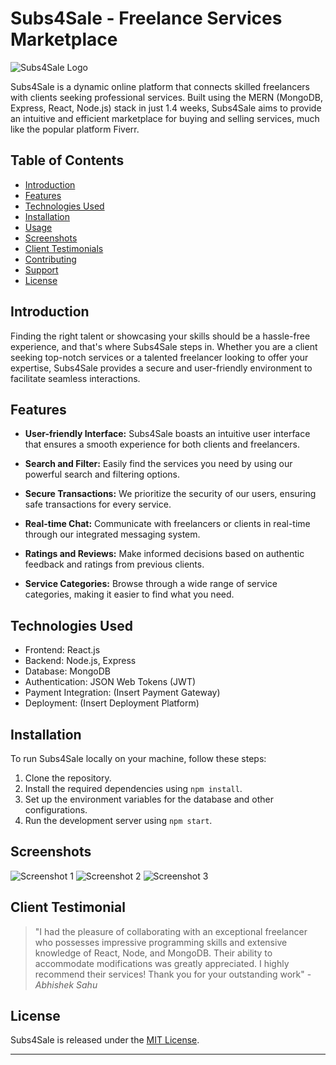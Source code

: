 # Subs4Sale - Freelance Services Marketplace

![Subs4Sale Logo](https://res.cloudinary.com/dvvzlzude/image/upload/v1689665293/Frame_10_pfsavc.png)

Subs4Sale is a dynamic online platform that connects skilled freelancers with clients seeking professional services. Built using the MERN (MongoDB, Express, React, Node.js) stack in just 1.4 weeks, Subs4Sale aims to provide an intuitive and efficient marketplace for buying and selling services, much like the popular platform Fiverr.

## Table of Contents
- [Introduction](#introduction)
- [Features](#features)
- [Technologies Used](#technologies-used)
- [Installation](#installation)
- [Usage](#usage)
- [Screenshots](#screenshots)
- [Client Testimonials](#client-testimonials)
- [Contributing](#contributing)
- [Support](#support)
- [License](#license)

## Introduction

Finding the right talent or showcasing your skills should be a hassle-free experience, and that's where Subs4Sale steps in. Whether you are a client seeking top-notch services or a talented freelancer looking to offer your expertise, Subs4Sale provides a secure and user-friendly environment to facilitate seamless interactions.

## Features

- **User-friendly Interface:** Subs4Sale boasts an intuitive user interface that ensures a smooth experience for both clients and freelancers.

- **Search and Filter:** Easily find the services you need by using our powerful search and filtering options.

- **Secure Transactions:** We prioritize the security of our users, ensuring safe transactions for every service.

- **Real-time Chat:** Communicate with freelancers or clients in real-time through our integrated messaging system.

- **Ratings and Reviews:** Make informed decisions based on authentic feedback and ratings from previous clients.

- **Service Categories:** Browse through a wide range of service categories, making it easier to find what you need.

## Technologies Used

- Frontend: React.js
- Backend: Node.js, Express
- Database: MongoDB
- Authentication: JSON Web Tokens (JWT)
- Payment Integration: (Insert Payment Gateway)
- Deployment: (Insert Deployment Platform)

## Installation

To run Subs4Sale locally on your machine, follow these steps:

1. Clone the repository.
2. Install the required dependencies using `npm install`.
3. Set up the environment variables for the database and other configurations.
4. Run the development server using `npm start`.

## Screenshots

![Screenshot 1](https://res.cloudinary.com/dvvzlzude/image/upload/v1689664678/first_qedokm.png)
![Screenshot 2](https://res.cloudinary.com/dvvzlzude/image/upload/v1689664834/second_ce15di.png)
![Screenshot 3](https://res.cloudinary.com/dvvzlzude/image/upload/v1689664896/thrid_elejcb.png)

## Client Testimonial

> "I had the pleasure of collaborating with an exceptional freelancer who possesses impressive programming skills and extensive knowledge of React, Node, and MongoDB. Their ability to accommodate modifications was greatly appreciated. I highly recommend their services! Thank you for your outstanding work" - *Abhishek Sahu*

## License

Subs4Sale is released under the [MIT License](insert_license_link_here).

---

